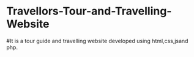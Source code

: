 # Travellors-Tour-and-Travelling-Website
#It is a tour guide and travelling website developed using html,css,jsand php.

